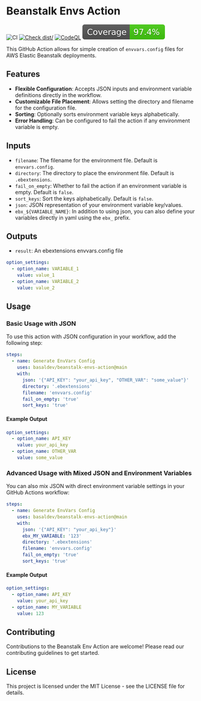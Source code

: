 # Beanstalk Envs Action

![CI](https://github.com/basaldev/beanstalk-envs-action/actions/workflows/ci.yml/badge.svg)
[![Check dist/](https://github.com/basaldev/beanstalk-envs-action/actions/workflows/check-dist.yml/badge.svg)](https://github.com/basaldev/beanstalk-envs-action/actions/workflows/check-dist.yml)
[![CodeQL](https://github.com/basaldev/beanstalk-envs-action/actions/workflows/codeql-analysis.yml/badge.svg)](https://github.com/basaldev/beanstalk-envs-action/actions/workflows/codeql-analysis.yml)
[![Coverage](./badges/coverage.svg)](./badges/coverage.svg)

This GitHub Action allows for simple creation of `envvars.config` files for AWS
Elastic Beanstalk deployments.

## Features

- **Flexible Configuration**: Accepts JSON inputs and environment variable
  definitions directly in the workflow.
- **Customizable File Placement**: Allows setting the directory and filename for
  the configuration file.
- **Sorting**: Optionally sorts environment variable keys alphabetically.
- **Error Handling**: Can be configured to fail the action if any environment
  variable is empty.

## Inputs

- `filename`: The filename for the environment file. Default is
  `envvars.config`.
- `directory`: The directory to place the environment file. Default is
  `.ebextensions`.
- `fail_on_empty`: Whether to fail the action if an environment variable is
  empty. Default is `false`.
- `sort_keys`: Sort the keys alphabetically. Default is `false`.
- `json`: JSON representation of your environment variable key/values.
- `ebx_${VARIABLE_NAME}`: In addition to using json, you can also define your
  variables directly in yaml using the `ebx_` prefix.

## Outputs

- `result`: An ebextensions envvars.config file

```yaml
option_settings:
  - option_name: VARIABLE_1
    value: value_1
  - option_name: VARIABLE_2
    value: value_2
```

## Usage

### Basic Usage with JSON

To use this action with JSON configuration in your workflow, add the following
step:

```yaml
steps:
  - name: Generate EnvVars Config
    uses: basaldev/beanstalk-envs-action@main
    with:
      json: '{"API_KEY": "your_api_key", "OTHER_VAR": "some_value"}'
      directory: '.ebextensions'
      filename: 'envvars.config'
      fail_on_empty: 'true'
      sort_keys: 'true'
```

#### Example Output

```yaml
option_settings:
  - option_name: API_KEY
    value: your_api_key
  - option_name: OTHER_VAR
    value: some_value
```

### Advanced Usage with Mixed JSON and Environment Variables

You can also mix JSON with direct environment variable settings in your GitHub
Actions workflow:

```yaml
steps:
  - name: Generate EnvVars Config
    uses: basaldev/beanstalk-envs-action@main
    with:
      json: '{"API_KEY": "your_api_key"}'
      ebx_MY_VARIABLE: '123'
      directory: '.ebextensions'
      filename: 'envvars.config'
      fail_on_empty: 'true'
      sort_keys: 'true'
```

#### Example Output

```yaml
option_settings:
  - option_name: API_KEY
    value: your_api_key
  - option_name: MY_VARIABLE
    value: 123
```

## Contributing

Contributions to the Beanstalk Env Action are welcome! Please read our
contributing guidelines to get started.

## License

This project is licensed under the MIT License - see the LICENSE file for
details.
